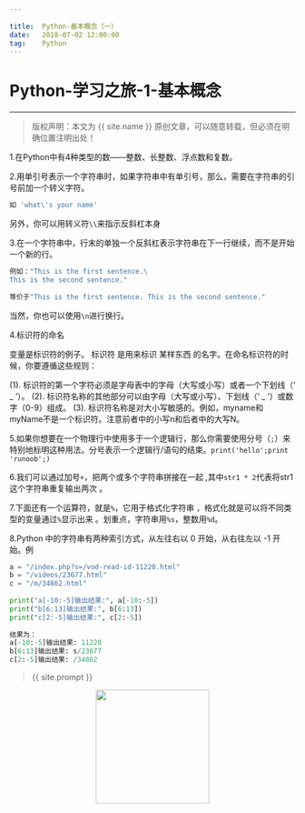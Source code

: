 ```yaml
---
             
title:  Python-基本概念（一）
date:   2018-07-02 12:00:00
tag:    Python
---
```

# Python-学习之旅-1-基本概念

***
> 版权声明：本文为 {{ site.name }} 原创文章，可以随意转载，但必须在明确位置注明出处！

<head><link rel="stylesheet" href="../css/rouge.css"></head>
1.在Python中有4种类型的数——整数、长整数、浮点数和复数。

2.用单引号表示一个字符串时，如果字符串中有单引号，那么，需要在字符串的引号前加一个转义字符。

```python
如 'what\'s your name'
```

另外，你可以用转义符`\\`来指示反斜杠本身

3.在一个字符串中，行末的单独一个反斜杠表示字符串在下一行继续，而不是开始一个新的行。

```python
例如："This is the first sentence.\
This is the second sentence."
  
等价于"This is the first sentence. This is the second sentence."
```

当然，你也可以使用`\n`进行换行。

4.标识符的命名

变量是标识符的例子。 标识符 是用来标识 某样东西 的名字。在命名标识符的时候，你要遵循这些规则：

(1). 标识符的第一个字符必须是字母表中的字母（大写或小写）或者一个下划线（‘ _ ’）。
(2). 标识符名称的其他部分可以由字母（大写或小写）、下划线（‘ _ ’）或数字（0-9）组成。
(3). 标识符名称是对大小写敏感的。例如，myname和myName不是一个标识符。注意前者中的小写n和后者中的大写N。

5.如果你想要在一个物理行中使用多于一个逻辑行，那么你需要使用分号（`;`）来特别地标明这种用法。分号表示一个逻辑行/语句的结束。`print('hello';print 'runoob';)`

6.我们可以通过加号`+`，把两个或多个字符串拼接在一起 ,其中`str1 * 2`代表将str1这个字符串重复输出两次 。

7.下面还有一个运算符，就是`%`，它用于格式化字符串 ，格式化就是可以将不同类型的变量通过`%`显示出来 。划重点，字符串用`%s`，整数用`%d`。 

8.Python 中的字符串有两种索引方式，从左往右以 0 开始，从右往左以 -1 开始。例

```python
a = "/index.php?s=/vod-read-id-11220.html"
b = "/videos/23677.html"
c = "/m/34862.html"
     
print("a[-10:-5]输出结果:", a[-10:-5])
print("b[6:13]输出结果:", b[6:13])
print("c[2:-5]输出结果:", c[2:-5])
     
结果为：
a[-10:-5]输出结果: 11220
b[6:13]输出结果: s/23677
c[2:-5]输出结果: /34862
```

> {{ site.prompt }}

<div  align="center">
<img src="https://rengui520.github.io/images/wechart.jpg" width = "200" height = "200"/>